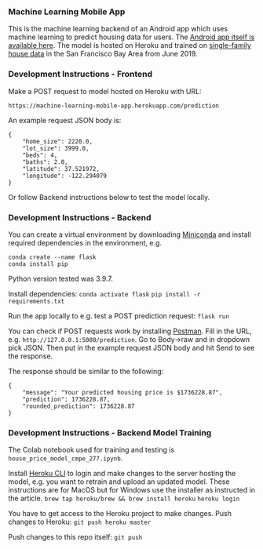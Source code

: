 ### Machine Learning Mobile App

This is the machine learning backend of an Android app which uses machine learning to predict housing data for users. The [Android app itself is available here](https://github.com/eclewlow/house_price_estimator).
The model is hosted on Heroku and trained on [single-family house data](https://github.com/mboles01/Realestate) in the San Francisco Bay Area from June 2019.

### Development Instructions - Frontend
Make a POST request to model hosted on Heroku with URL:
```
https://machine-learning-mobile-app.herokuapp.com/prediction
```
An example request JSON body is:
```
{
    "home_size": 2220.0,
    "lot_size": 3999.0,
    "beds": 4,
    "baths": 2.0,
    "latitude": 37.521972,
    "longitude": -122.294079
}
```
Or follow Backend instructions below to test the model locally.

### Development Instructions - Backend
You can create a virtual environment by downloading [Miniconda](https://docs.conda.io/en/latest/miniconda.html) and install required dependencies in the environment, e.g.
```
conda create --name flask
conda install pip
```
Python version tested was 3.9.7.

Install dependencies:
`conda activate flask`
`pip install -r requirements.txt`

Run the app locally to e.g. test a POST prediction request:
`flask run`

You can check if POST requests work by installing [Postman](https://www.postman.com/).
Fill in the URL, e.g. `http://127.0.0.1:5000/prediction`. Go to Body->raw and in dropdown pick JSON. Then put in the example request JSON body and hit Send to see the response.

The response should be similar to the following:
```
{
    "message": "Your predicted housing price is $1736228.87",
    "prediction": 1736228.87,
    "rounded_prediction": 1736228.87
}
```

### Development Instructions - Backend Model Training
The Colab notebook used for training and testing is `house_price_model_cmpe_277.ipynb`.

Install [Heroku CLI](https://devcenter.heroku.com/articles/heroku-cli) to login and make changes to the server hosting the model, e.g. you want to retrain and upload an updated model. These instructions are for MacOS but for Windows use the installer as instructed in the article.
`brew tap heroku/brew && brew install heroku`
`heroku login`

You have to get access to the Heroku project to make changes. Push changes to Heroku:
`git push heroku master`

Push changes to this repo itself:
`git push`